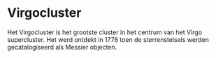 # Virgocluster

Het Virgocluster is het grootste cluster in het centrum van het Virgo
supercluster. Het werd ontdekt in 1778 toen de sterrenstelsels werden
gecatalogiseerd als Messier objecten.
